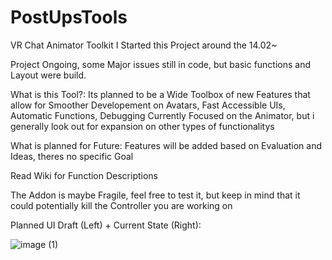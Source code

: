 # PostUpsTools
VR Chat Animator Toolkit
I Started this Project around the 14.02~


Project Ongoing, some Major issues still in code,
but basic functions and Layout were build.



What is this Tool?:
Its planned to be a Wide Toolbox of new Features that allow for Smoother Developement on Avatars,
Fast Accessible UIs, Automatic Functions, Debugging
Currently Focused on the Animator, but i generally look out for expansion on other types of functionalitys



What is planned for Future:
  Features will be added based on Evaluation and Ideas, theres no specific Goal





Read Wiki for Function Descriptions

The Addon is maybe Fragile, feel free to test it, but keep in mind that it could potentially kill the Controller you are working on

Planned UI Draft (Left) + Current State (Right):

![image (1)](https://user-images.githubusercontent.com/93488236/219712399-c7f26b39-8079-43fc-b58b-effd4a22cdd2.png)
